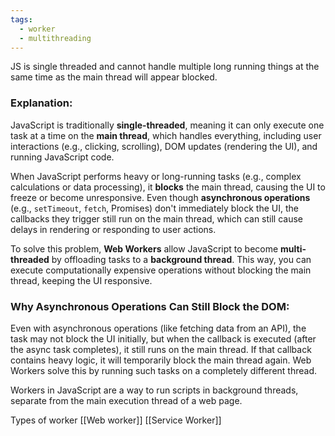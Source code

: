 ```yaml
---
tags:
  - worker
  - multithreading
---
```


JS is single threaded and cannot handle multiple long running things at the same time as the main thread will appear blocked.

### Explanation:

JavaScript is traditionally **single-threaded**, meaning it can only execute one task at a time on the **main thread**, which handles everything, including user interactions (e.g., clicking, scrolling), DOM updates (rendering the UI), and running JavaScript code.

When JavaScript performs heavy or long-running tasks (e.g., complex calculations or data processing), it **blocks** the main thread, causing the UI to freeze or become unresponsive. Even though **asynchronous operations** (e.g., `setTimeout`, `fetch`, Promises) don't immediately block the UI, the callbacks they trigger still run on the main thread, which can still cause delays in rendering or responding to user actions.

To solve this problem, **Web Workers** allow JavaScript to become **multi-threaded** by offloading tasks to a **background thread**. This way, you can execute computationally expensive operations without blocking the main thread, keeping the UI responsive.

### Why Asynchronous Operations Can Still Block the DOM:

Even with asynchronous operations (like fetching data from an API), the task may not block the UI initially, but when the callback is executed (after the async task completes), it still runs on the main thread. If that callback contains heavy logic, it will temporarily block the main thread again. Web Workers solve this by running such tasks on a completely different thread.

Workers in JavaScript are a way to run scripts in background threads, separate from the main execution thread of a web page.


Types of worker
[[Web worker]]
[[Service Worker]]